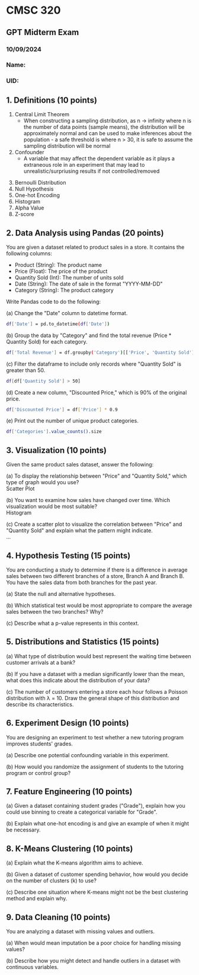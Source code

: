 # CMSC 320

## GPT Midterm Exam

### 10/09/2024

### Name: 

### UID:


## 1. Definitions (10 points)

<ol>
    <li>Central Limit Theorem
        <ul>
            <li>When constructing a sampling distribution, as n -> infinity where n is the number of data points (sample means), the distribution will be approximately normal and can be used to make inferences about the population - a safe threshold is where n > 30, it is safe to assume the sampling distribution will be normal
        </ul>
    <li> Confounder
        <ul>
            <li>A variable that may affect the dependent variable as it plays a extraneous role in an experiment that may lead to unrealistic/surpriusing results if not controlled/removed
        </ul>
    </ol>


3. Bernoulli Distribution
4. Null Hypothesis
5. One-hot Encoding
6. Histogram
7. Alpha Value
8. Z-score


## 2. Data Analysis using Pandas (20 points)

You are given a dataset related to product sales in a store. It contains the following columns:

- Product (String): The product name
- Price (Float): The price of the product
- Quantity Sold (Int): The number of units sold
- Date (String): The date of sale in the format "YYYY-MM-DD"
- Category (String): The product category

Write Pandas code to do the following:

(a) Change the "Date" column to datetime format.
```bash
df['Date'] = pd.to_datetime(df['Date'])
```
(b) Group the data by "Category" and find the total revenue (Price * Quantity Sold) for each category.
```bash
df['Total Revenue'] = df.groupby('Category')[['Price', 'Quantity Sold']].prod()
```

(c) Filter the dataframe to include only records where "Quantity Sold" is greater than 50.
```bash
df[df['Quantity Sold'] > 50]
```

(d) Create a new column, "Discounted Price," which is 90% of the original price.
```bash
df['Discounted Price'] = df['Price'] * 0.9
```

(e) Print out the number of unique product categories.
```bash
df['Categories'].value_counts().size
```

## 3. Visualization (10 points)

Given the same product sales dataset, answer the following:

(a) To display the relationship between "Price" and "Quantity Sold," which type of graph would you use?
<br>
Scatter Plot

(b) You want to examine how sales have changed over time. Which visualization would be most suitable?
<br>
Histogram

(c) Create a scatter plot to visualize the correlation between "Price" and "Quantity Sold" and explain what the pattern might indicate.
<br>
...


## 4. Hypothesis Testing (15 points)

You are conducting a study to determine if there is a difference in average sales between two different branches of a store, Branch A and Branch B. You have the sales data from both branches for the past year.

(a) State the null and alternative hypotheses.

(b) Which statistical test would be most appropriate to compare the average sales between the two branches? Why?

(c) Describe what a p-value represents in this context.

## 5. Distributions and Statistics (15 points)

(a) What type of distribution would best represent the waiting time between customer arrivals at a bank?

(b) If you have a dataset with a median significantly lower than the mean, what does this indicate about the distribution of your data?

(c) The number of customers entering a store each hour follows a Poisson distribution with λ = 10. Draw the general shape of this distribution and describe its characteristics.

## 6. Experiment Design (10 points)

You are designing an experiment to test whether a new tutoring program improves students' grades.

(a) Describe one potential confounding variable in this experiment.

(b) How would you randomize the assignment of students to the tutoring program or control group?

## 7. Feature Engineering (10 points)

(a) Given a dataset containing student grades ("Grade"), explain how you could use binning to create a categorical variable for "Grade".

(b) Explain what one-hot encoding is and give an example of when it might be necessary.


## 8. K-Means Clustering (10 points)

(a) Explain what the K-means algorithm aims to achieve.

(b) Given a dataset of customer spending behavior, how would you decide on the number of clusters (k) to use?

(c) Describe one situation where K-means might not be the best clustering method and explain why.


## 9. Data Cleaning (10 points)

You are analyzing a dataset with missing values and outliers.

(a) When would mean imputation be a poor choice for handling missing values?

(b) Describe how you might detect and handle outliers in a dataset with continuous variables.

